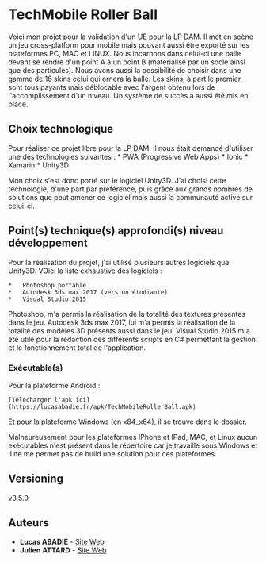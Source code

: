 # TechMobile Roller Ball

Voici mon projet pour la validation d'un UE pour la LP DAM. Il met en scène un jeu cross-platform pour mobile mais pouvant aussi être exporté sur les plateformes PC, MAC et LINUX. Nous incarnons dans celui-ci
une balle devant se rendre d'un point A à un point B (matérialisé par un socle ainsi que des particules). Nous avons aussi la possibilité de choisir dans une gamme de 16 skins celui qui ornera la balle. Les skins,
à part le premier, sont tous payants mais déblocable avec l'argent obtenu lors de l'accomplissement d'un niveau. Un système de succès a aussi été mis en place.

## Choix technologique

Pour réaliser ce projet libre pour la LP DAM, il nous était demandé d'utiliser une des technologies suivantes :
	*	PWA (Progressive Web Apps)
	*	Ionic
	*	Xamarin
	*	Unity3D

Mon choix s'est donc porté sur le logiciel Unity3D. J'ai choisi cette technologie, d'une part par préférence, puis grâce aux grands nombres de solutions que peut amener ce logiciel mais aussi la communauté active sur celui-ci.

## Point(s) technique(s) approfondi(s) niveau développement

Pour la réalisation du projet, j'ai utilisé plusieurs autres logiciels que Unity3D. VOici la liste exhaustive des logiciels :

	*	Photoshop portable
	*	Autodesk 3ds max 2017 (version étudiante)
	*	Visual Studio 2015
	
Photoshop, m'a permis la réalisation de la totalité des textures présentes dans le jeu. Autodesk 3ds max 2017, lui m'a permis la réalisation de la totalité des modèles 3D présents aussi dans le jeu. Visual Studio 2015 m'a été utile
pour la rédaction des différents scripts en C# permettant la gestion et le fonctionnement total de l'application.

### Exécutable(s) 

Pour la plateforme Android :

```
[Télécharger l'apk ici](https://lucasabadie.fr/apk/TechMobileRollerBall.apk)
```

Et pour la plateforme Windows (en x84_x64), il se trouve dans le dossier.

Malheureusement pour les plateformes IPhone et IPad, MAC, et Linux aucun exécutables n'est présent dans le répertoire car je travaille sous Windows et il ne me permet pas de build une solution pour ces plateformes.

## Versioning

v3.5.0

## Auteurs

* **Lucas ABADIE** - [Site Web](http://lucasabadie.fr/)
* **Julien ATTARD** - [Site Web](http://julienattard.fr/)
